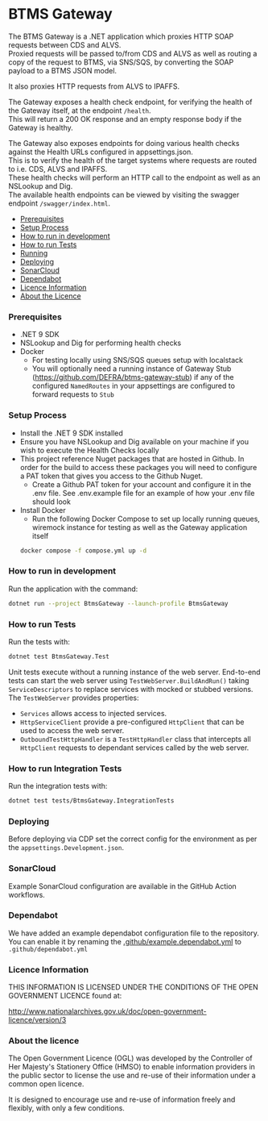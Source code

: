 # BTMS Gateway

The BTMS Gateway is a .NET application which proxies HTTP SOAP requests between CDS and ALVS.  
Proxied requests will be passed to/from CDS and ALVS as well as routing a copy of the request to BTMS, via SNS/SQS, by converting the SOAP payload to a BTMS JSON model.

It also proxies HTTP requests from ALVS to IPAFFS.

The Gateway exposes a health check endpoint, for verifying the health of the Gateway itself, at the endpoint <code>/health</code>.  
This will return a 200 OK response and an empty response body if the Gateway is healthy.

The Gateway also exposes endpoints for doing various health checks against the Health URLs configured in appsettings.json.  
This is to verify the health of the target systems where requests are routed to i.e. CDS, ALVS and IPAFFS.  
These health checks will perform an HTTP call to the endpoint as well as an NSLookup and Dig.  
The available health endpoints can be viewed by visiting the swagger endpoint <code>/swagger/index.html</code>.

* [Prerequisites](#prerequisites) 
* [Setup Process](#setup-process)
* [How to run in development](#how-to-run-in-development)
* [How to run Tests](#how-to-run-tests)
* [Running](#running)
* [Deploying](#deploying)
* [SonarCloud](#sonarCloud)
* [Dependabot](#dependabot)
* [Licence Information](#licence-information)
* [About the Licence](#about-the-licence)

### Prerequisites

- .NET 9 SDK
- NSLookup and Dig for performing health checks
- Docker
  - For testing locally using SNS/SQS queues setup with localstack
  - You will optionally need a running instance of Gateway Stub (https://github.com/DEFRA/btms-gateway-stub) if any of the configured <code>NamedRoutes</code> in your appsettings are configured to forward requests to <code>Stub</code>

### Setup Process

- Install the .NET 9 SDK installed
- Ensure you have NSLookup and Dig available on your machine if you wish to execute the Health Checks locally
- This project reference Nuget packages that are hosted in Github. In order for the build to access these packages you will need to configure a PAT token that gives you access to the Github Nuget.
  - Create a Github PAT token for your account and configure it in the .env file. See .env.example file for an example of how your .env file should look
- Install Docker
  - Run the following Docker Compose to set up locally running queues, wiremock instance for testing as well as the Gateway application itself
  ```bash
  docker compose -f compose.yml up -d
  ```

### How to run in development

Run the application with the command:

```bash
dotnet run --project BtmsGateway --launch-profile BtmsGateway
```

### How to run Tests

Run the tests with:

```bash
dotnet test BtmsGateway.Test
```

Unit tests execute without a running instance of the web server. 
End-to-end tests can start the web server using `TestWebServer.BuildAndRun()` taking `ServiceDescriptors` to replace services with mocked or stubbed versions. The `TestWebServer` provides properties:
- `Services` allows access to injected services.
- `HttpServiceClient` provide a pre-configured `HttpClient` that can be used to access the web server.
- `OutboundTestHttpHandler` is a `TestHttpHandler` class that intercepts all `HttpClient` requests to dependant services called by the web server.

### How to run Integration Tests

Run the integration tests with:

```bash
dotnet test tests/BtmsGateway.IntegrationTests
```

### Deploying

Before deploying via CDP set the correct config for the environment as per the `appsettings.Development.json`.

### SonarCloud

Example SonarCloud configuration are available in the GitHub Action workflows.

### Dependabot

We have added an example dependabot configuration file to the repository. You can enable it by renaming
the [.github/example.dependabot.yml](.github/example.dependabot.yml) to `.github/dependabot.yml`

### Licence Information

THIS INFORMATION IS LICENSED UNDER THE CONDITIONS OF THE OPEN GOVERNMENT LICENCE found at:

<http://www.nationalarchives.gov.uk/doc/open-government-licence/version/3>

### About the licence

The Open Government Licence (OGL) was developed by the Controller of Her Majesty's Stationery Office (HMSO) to enable information providers in the public sector to license the use and re-use of their information under a common open licence.

It is designed to encourage use and re-use of information freely and flexibly, with only a few conditions.
